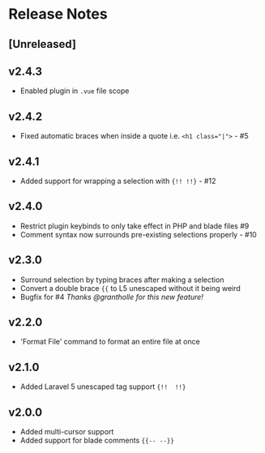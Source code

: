 # Release Notes

## [Unreleased]

## v2.4.3
 - Enabled plugin in `.vue` file scope

## v2.4.2
 - Fixed automatic braces when inside a quote i.e. `<h1 class="|">` - #5

## v2.4.1
 - Added support for wrapping a selection with `{!! !!}`  - #12

## v2.4.0
 - Restrict plugin keybinds to only take effect in PHP and blade files #9
 - Comment syntax now surrounds pre-existing selections properly - #10

## v2.3.0
 - Surround selection by typing braces after making a selection
 - Convert a double brace `{{` to L5 unescaped without it being weird
 - Bugfix for #4
_Thanks @grantholle for this new feature!_

## v2.2.0
 - 'Format File' command to format an entire file at once

## v2.1.0
 - Added Laravel 5 unescaped tag support `{!!  !!}`

## v2.0.0
 - Added multi-cursor support
 - Added support for blade comments `{{-- --}}`
